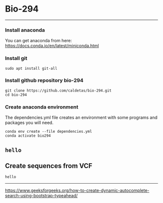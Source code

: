 # Bio-294
---
### Install anaconda
You can get anaconda from here:   
https://docs.conda.io/en/latest/miniconda.html   
### Install git

```
sudo apt install git-all
```
### Install github repository bio-294

```
git clone https://github.com/caldetas/bio-294.git   
cd bio-294
```

   
### Create anaconda environment
The dependencies.yml file creates an environment with some programs and packages you will need.
```
conda env create --file dependencies.yml
conda activate bio294
```

   
```hello```
---
## Create sequences from VCF
```
hello
```

---
https://www.geeksforgeeks.org/how-to-create-dynamic-autocomplete-search-using-bootstrap-typeahead/
